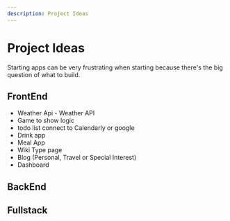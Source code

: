 ```yaml
---
description: Project Ideas
---
```


# Project Ideas

Starting apps can be very frustrating when starting because there's the big question of what to build.

## FrontEnd

* Weather Api - Weather API
* Game to show logic
* todo list connect to Calendarly or google
* Drink app
* Meal App
* Wiki Type page
* Blog \(Personal, Travel or Special Interest\)
* Dashboard

## BackEnd

## Fullstack

